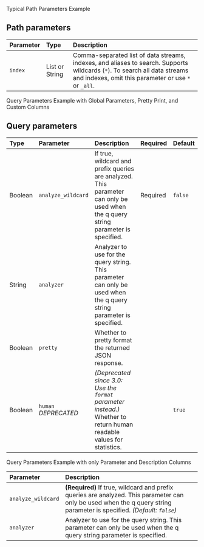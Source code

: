 Typical Path Parameters Example

<!-- spec_insert_start
api: search
component: path_parameters
-->
## Path parameters

Parameter | Type | Description
:--- | :--- | :---
`index` | List or String | Comma-separated list of data streams, indexes, and aliases to search. Supports wildcards (`*`). To search all data streams and indexes, omit this parameter or use `*` or `_all`.
<!-- spec_insert_end -->

Query Parameters Example with Global Parameters, Pretty Print, and Custom Columns

<!-- spec_insert_start
api: search
component: query_parameters
include_global: true
pretty: true
columns: Type, Parameter, Description, Required, Default
-->
## Query parameters

Type | Parameter  | Description  | Required | Default 
 :--- | :--- | :--- |:--- | :---
| Boolean | `analyze_wildcard`  | If true, wildcard and prefix queries are analyzed. This parameter can only be used when the q query string parameter is specified. | Required | `false` |
| String  | `analyzer`  | Analyzer to use for the query string. This parameter can only be used when the q query string parameter is specified.              |          |         |
| Boolean | `pretty`   | Whether to pretty format the returned JSON response.                                                                               |          |         |
| Boolean | `human` <br> _DEPRECATED_ | _(Deprecated since 3.0: Use the `format` parameter instead.)_ Whether to return human readable values for statistics.              |          | `true`  |
<!-- spec_insert_end -->

Query Parameters Example with only Parameter and Description Columns

<!-- spec_insert_start
api: search
component: query_parameters
columns: Parameter, Description
omit_header: true
-->
Parameter | Description
:--- | :---
`analyze_wildcard` | **(Required)** If true, wildcard and prefix queries are analyzed. This parameter can only be used when the q query string parameter is specified. _(Default: `false`)_
`analyzer` | Analyzer to use for the query string. This parameter can only be used when the q query string parameter is specified.
<!-- spec_insert_end -->
